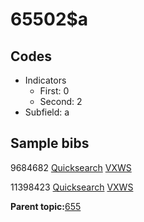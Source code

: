 # 65502$a

## Codes

-   Indicators
    -   First: 0
    -   Second: 2
-   Subfield: a

## Sample bibs

9684682 [Quicksearch](https://search.library.yale.edu/catalog/9684682) [VXWS](http://prodorbis.library.yale.edu:7014/vxws/GetHoldingsService?bibId=9684682)

11398423 [Quicksearch](https://search.library.yale.edu/catalog/11398423) [VXWS](http://prodorbis.library.yale.edu:7014/vxws/GetHoldingsService?bibId=11398423)

**Parent topic:**[655](../../tags/655/655.md)

